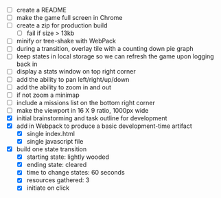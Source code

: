 - [ ] create a README
- [ ] make the game full screen in Chrome
- [ ] create a zip for production build
    - [ ] fail if size > 13kb
- [ ] minify or tree-shake with WebPack
- [ ] during a transition, overlay tile with a counting down pie graph
- [ ] keep states in local storage so we can refresh the game upon logging back in
- [ ] display a stats window on top right corner
- [ ] add the ability to pan left/right/up/down
- [ ] add the ability to zoom in and out
- [ ] if not zoom a minimap
- [ ] include a missions list on the bottom right corner
- [ ] make the viewport in 16 X 9 ratio, 1000px wide
- [X] initial brainstorming and task outline for development
- [X] add in Webpack to produce a basic development-time artifact
    - [X] single index.html
    - [X] single javascript file
- [X] build one state transition
    - [X] starting state: lightly wooded
    - [X] ending state: cleared
    - [X] time to change states: 60 seconds
    - [X] resources gathered: 3
    - [X] initiate on click
